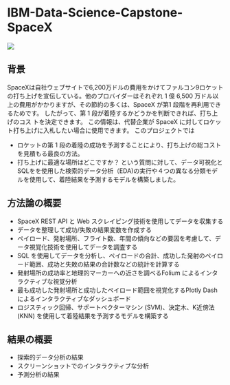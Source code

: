 # IBM-Data-Science-Capstone-SpaceX

![](https://cf-courses-data.s3.us.cloud-object-storage.appdomain.cloud/IBMDeveloperSkillsNetwork-DS0701EN-SkillsNetwork/api/Images/landing_1.gif)

## 背景
SpaceXは自社ウェブサイトで6,200万ドルの費用をかけてファルコン9ロケットの打ち上げを宣伝している。他のプロバイダーはそれぞれ 1 億 6,500 万ドル以上の費用がかかりますが、その節約の多くは、SpaceX が第1 段階を再利用できるためです。 したがって、第 1 段が着陸するかどうかを判断できれば、打ち上げのコス
トを決定できます。 この情報は、代替企業が SpaceX に対してロケット打ち上げに入札したい場合に使用できます。
このプロジェクトでは
- ロケットの第 1 段の着陸の成功を予測することにより、打ち上げの総コストを見積もる最良の方法。
- 打ち上げに最適な場所はどこですか？
という質問に対して、データ可視化とSQLをを使用した検索的データ分析（EDA)の実行や４つの異なる分類モデルを使用して、着陸結果を予測するモデルを構築しました。

## 方法論の概要

* SpaceX REST API と Web スクレイピング技術を使用してデータを収集する
* データを整理して成功/失敗の結果変数を作成する
* ペイロード、発射場所、フライト数、年間の傾向などの要因を考慮して、データ視覚化技術を使用してデータを調査する
* SQL を使用してデータを分析し、ペイロードの合計、成功した発射のペイロード範囲、成功と失敗の結果の合計数などの統計を計算する
* 発射場所の成功率と地理的マーカーへの近さを調べるFolium によるインタラクティブな視覚分析
* 最も成功した発射場所と成功したペイロード範囲を視覚化するPlotly Dash によるインタラクティブなダッシュボード
* ロジスティック回帰、サポートベクターマシン (SVM)、決定木、K近傍法 (KNN) を使用して着陸結果を予測するモデルを構築する

## 結果の概要

* 探索的データ分析の結果
* スクリーンショットでのインタラクティブな分析
* 予測分析の結果
